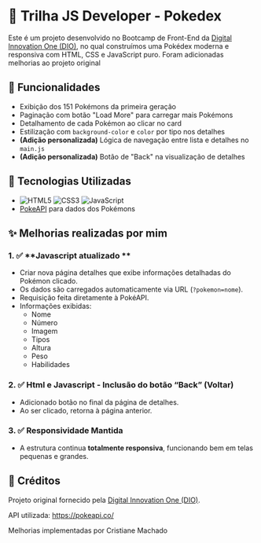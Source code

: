 # 📱 Trilha JS Developer - Pokedex

Este é um projeto desenvolvido no Bootcamp de Front-End da [Digital Innovation One (DIO)](https://www.dio.me/), no qual construímos uma Pokédex moderna e responsiva com HTML, CSS e JavaScript puro. Foram adicionadas melhorias ao projeto original

## 🚀 Funcionalidades

- Exibição dos 151 Pokémons da primeira geração
- Paginação com botão "Load More" para carregar mais Pokémons
- Detalhamento de cada Pokémon ao clicar no card
- Estilização com `background-color` e `color` por tipo nos detalhes
- **(Adição personalizada)** Lógica de navegação entre lista e detalhes no `main.js`
- **(Adição personalizada)** Botão de "Back" na visualização de detalhes


## 🧠 Tecnologias Utilizadas

- ![HTML5](https://img.shields.io/badge/html5-%23E34F26.svg?style=for-the-badge&logo=html5&logoColor=white)
![CSS3](https://img.shields.io/badge/css3-%231572B6.svg?style=for-the-badge&logo=css3&logoColor=white)
![JavaScript](https://img.shields.io/badge/javascript-%23323330.svg?style=for-the-badge&logo=javascript&logoColor=%23F7DF1E)
- [PokeAPI](https://pokeapi.co/) para dados dos Pokémons

## ✨ Melhorias realizadas por mim

### 1. ✅ **Javascript atualizado **

- Criar nova página  detalhes que exibe informações detalhadas do Pokémon clicado.
- Os dados são carregados automaticamente via URL (`?pokemon=nome`).
- Requisição feita diretamente à PokéAPI.
- Informações exibidas:
  - Nome
  - Número
  - Imagem
  - Tipos
  - Altura
  - Peso
  - Habilidades

### 2. ✅ **Html e Javascript - Inclusão do botão “Back” (Voltar)**

- Adicionado botão no final da página de detalhes.
- Ao ser clicado, retorna à página anterior.


### 3. ✅ **Responsividade Mantida**

- A estrutura continua **totalmente responsiva**, funcionando bem em telas pequenas e grandes.

## 📎 Créditos

Projeto original fornecido pela [Digital Innovation One (DIO)](https://dio.me).

API utilizada: https://pokeapi.co/

Melhorias implementadas por Cristiane Machado

